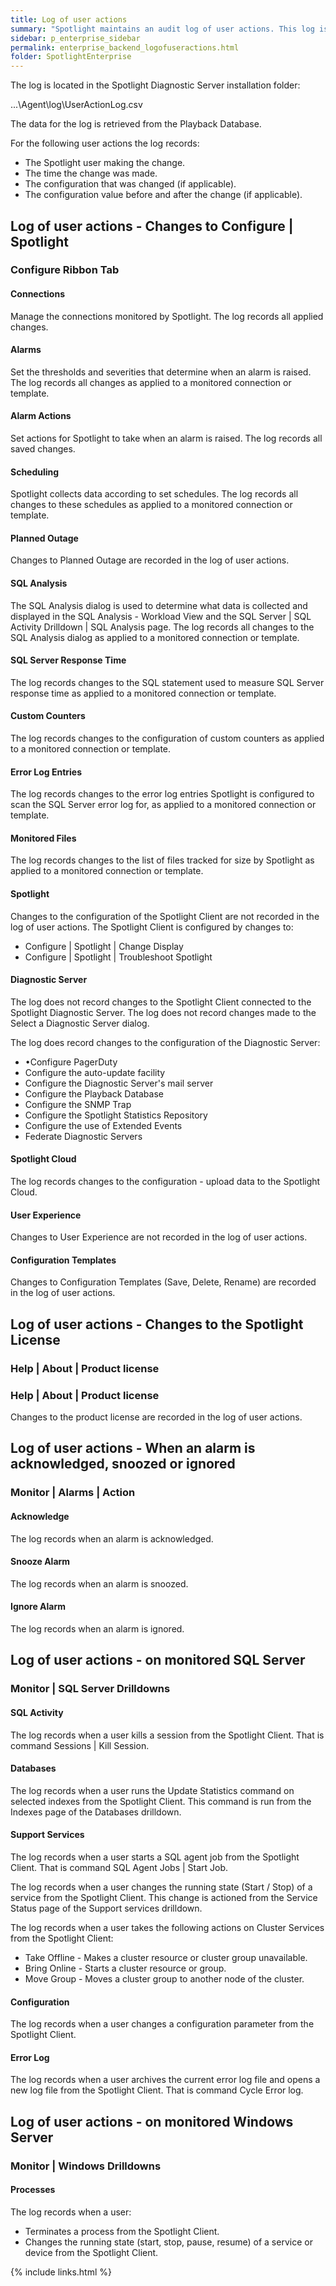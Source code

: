 ```yaml
---
title: Log of user actions
summary: "Spotlight maintains an audit log of user actions. This log is a historical record of who changed what configuration when."
sidebar: p_enterprise_sidebar
permalink: enterprise_backend_logofuseractions.html
folder: SpotlightEnterprise
---
```


The log is located in the Spotlight Diagnostic Server installation folder:

...\Agent\log\UserActionLog.csv

The data for the log is retrieved from the Playback Database.

For the following user actions the log records:
* The Spotlight user making the change.
* The time the change was made.
* The configuration that was changed (if applicable).
* The configuration value before and after the change (if applicable).

## Log of user actions - Changes to Configure \| Spotlight

### Configure Ribbon Tab

#### Connections

Manage the connections monitored by Spotlight. The log records all applied changes.

#### Alarms

Set the thresholds and severities that determine when an alarm is raised. The log records all changes as applied to a monitored connection or template.

#### Alarm Actions

Set actions for Spotlight to take when an alarm is raised. The log records all saved changes.

#### Scheduling

Spotlight collects data according to set schedules. The log records all changes to these schedules as applied to a monitored connection or template.

#### Planned Outage

Changes to Planned Outage are recorded in the log of user actions.

#### SQL Analysis

The SQL Analysis dialog is used to determine what data is collected and displayed in the SQL Analysis - Workload View and the SQL Server | SQL Activity Drilldown \| SQL Analysis page. The log records all changes to the SQL Analysis dialog as applied to a monitored connection or template.

#### SQL Server Response Time

The log records changes to the SQL statement used to measure SQL Server response time as applied to a monitored connection or template.

#### Custom Counters

The log records changes to the configuration of custom counters as applied to a monitored connection or template.

#### Error Log Entries

The log records changes to the error log entries Spotlight is configured to scan the SQL Server error log for, as applied to a monitored connection or template.

#### Monitored Files

The log records changes to the list of files tracked for size by Spotlight as applied to a monitored connection or template.

#### Spotlight

Changes to the configuration of the Spotlight Client are not recorded in the log of user actions. The Spotlight Client is configured by changes to:
* Configure \| Spotlight \| Change Display
* Configure \| Spotlight \| Troubleshoot Spotlight

#### Diagnostic Server


The log does not record changes to the Spotlight Client connected to the Spotlight Diagnostic Server. The log does not record changes made to the Select a Diagnostic Server dialog.

The log does record changes to the configuration of the Diagnostic Server:
* •Configure PagerDuty
* Configure the auto-update facility
* Configure the Diagnostic Server's mail server
* Configure the Playback Database
* Configure the SNMP Trap
* Configure the Spotlight Statistics Repository
* Configure the use of Extended Events
* Federate Diagnostic Servers


#### Spotlight Cloud

The log records changes to the configuration - upload data to the Spotlight Cloud.

#### User Experience


Changes to User Experience are not recorded in the log of user actions.

#### Configuration Templates

Changes to Configuration Templates (Save, Delete, Rename) are recorded in the log of user actions.


## Log of user actions - Changes to the Spotlight License

### Help \| About \| Product license


### Help \| About \| Product license

Changes to the product license are recorded in the log of user actions.


## Log of user actions - When an alarm is acknowledged, snoozed or ignored

### Monitor \| Alarms | Action

#### Acknowledge

The log records when an alarm is acknowledged.

#### Snooze Alarm

The log records when an alarm is snoozed.

#### Ignore Alarm

The log records when an alarm is ignored.


## Log of user actions - on monitored SQL Server

### Monitor \| SQL Server Drilldowns

#### SQL Activity

The log records when a user kills a session from the Spotlight Client. That is command Sessions | Kill Session.

#### Databases

The log records when a user runs the Update Statistics command on selected indexes from the Spotlight Client. This command is run from the Indexes page of the Databases drilldown.

#### Support Services

The log records when a user starts a SQL agent job from the Spotlight Client. That is command SQL Agent Jobs | Start Job.

The log records when a user changes the running state (Start / Stop) of a service from the Spotlight Client. This change is actioned from the Service Status page of the Support services drilldown.

The log records when a user takes the following actions on Cluster Services from the Spotlight Client:
* Take Offline - Makes a cluster resource or cluster group unavailable.
* Bring Online - Starts a cluster resource or group.
* Move Group - Moves a cluster group to another node of the cluster.


#### Configuration

The log records when a user changes a configuration parameter from the Spotlight Client.

#### Error Log

The log records when a user archives the current error log file and opens a new log file from the Spotlight Client. That is command Cycle Error log.


## Log of user actions - on monitored Windows Server


### Monitor \| Windows Drilldowns

#### Processes

The log records when a user:
* Terminates a process from the Spotlight Client.
* Changes the running state (start, stop, pause, resume) of a service or device from the Spotlight Client.



{% include links.html %}
